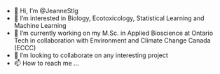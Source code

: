 - 👋 Hi, I’m @JeanneStlg
- 👀 I’m interested in Biology, Ecotoxicology, Statistical Learning and Machine Learning
- 🌱 I’m currently working on my M.Sc. in Applied Bioscience at Ontario Tech in collaboration with Environment and Climate Change Canada (ECCC)
- 💞️ I’m looking to collaborate on any interesting project
- 📫 How to reach me ...

<!---
JeanneStlg/JeanneStlg is a ✨ special ✨ repository because its `README.md` (this file) appears on your GitHub profile.
You can click the Preview link to take a look at your changes.
--->
